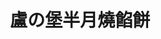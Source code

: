 ---
title: "盧の堡半月燒餡餅"
description: "盧の堡半月燒餡餅"
layout: shop
keywords:
  - 美食競賽
  - 台灣美食
  - 美食精選
datePublished: "2025-06-30"
dateModified: "2025-07-04"
city: "台中市"
district: "北區"
address: "台中市北區育才南街31號"
phone: "0915722388"
geo: "24.14807353852073, 120.68537514286655"
google_map: "https://maps.app.goo.gl/Dfp73uzswcCyxUMA9"
footinder: "https://footinder.com.tw/%E5%8F%B0%E4%B8%AD%E5%B8%82%E5%8C%97%E5%8D%80/362087/"
official: ""
award:
  - name: "夜市王"
    year: "2024"
    entries:
      - nightMarket: "一中街夜市"
        food_type: "老字號"
        rank: "第三名"

---